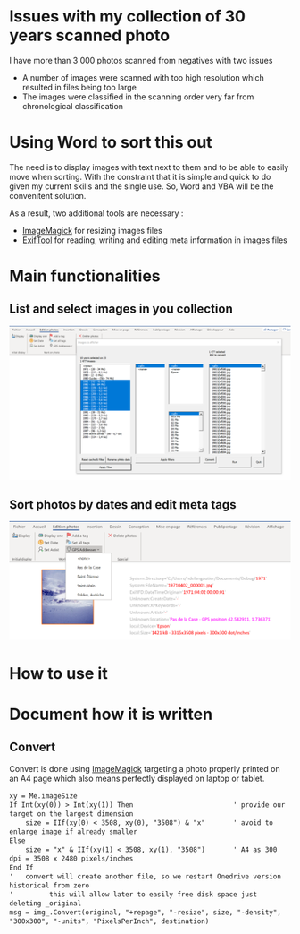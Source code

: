 # Issues with my collection of 30 years scanned photo
I have more than 3 000 photos scanned from negatives with two issues 
- A number of images were scanned with too high resolution which resulted in files being too large
- The images were classified in the scanning order very far from chronological classification

# Using Word to sort this out
The need is to display images with text next to them and to be able to easily move when sorting. With the constraint that it is simple and quick to do given my current skills and the single use.
So, Word and VBA will be the convenitent solution.

As a result, two additional tools are necessary :
- [ImageMagick](https://imagemagick.org/) for resizing images files
- [ExifTool](https://exiftool.org/) for reading, writing and editing meta information in images files


# Main functionalities
## List and select images in you collection
![Test Image 4](https://github.com/langautier/scanned-photos/blob/master/mainscreen.png)

## Sort photos by dates and edit meta tags
![Test Image 4](https://github.com/langautier/scanned-photos/blob/master/setGPS.png)

# How to use it

# Document how it is written
## Convert
Convert is done using [ImageMagick](https://imagemagick.org/) targeting a photo properly printed on an A4 page which also means perfectly displayed on laptop or tablet.
```VBScript
xy = Me.imageSize
If Int(xy(0)) > Int(xy(1)) Then                         ' provide our target on the largest dimension
    size = IIf(xy(0) < 3508, xy(0), "3508") & "x"       ' avoid to enlarge image if already smaller
Else
    size = "x" & IIf(xy(1) < 3508, xy(1), "3508")       ' A4 as 300 dpi = 3508 x 2480 pixels/inches
End If
'   convert will create another file, so we restart Onedrive version historical from zero
'         this will allow later to easily free disk space just deleting _original
msg = img_.Convert(original, "+repage", "-resize", size, "-density", "300x300", "-units", "PixelsPerInch", destination)
```
